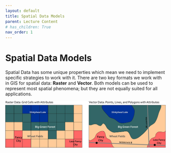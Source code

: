 ```yaml
---
layout: default
title: Spatial Data Models
parent: Lecture Content
# has_children: True
nav_order: 1
---
```


# Spatial Data Models

Spatial Data has some unique properties which mean we need to implement specific strategies to work with it.  There are two key formats we work with in GIS for spatial data: **Raster** and **Vector**.  Both models can be used to represent most spatial phenomena; but they are not equally suited for all applications.

<img src="content/images/03-vector-v-raster.jpg" width="900">

